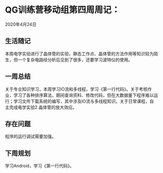 # QG训练营移动组第四周周记：
2020年4月24日

## 生活随记

本周电学实验进行了晶体管的实验，静态工作点、晶体管的方法作用等知识较为陌生，但一个复杂电路经分析后见到了很多，还要学习波特仪的使用。

## 一周总结

关于专业知识学习，本周学习IO流和多线程，学习《第一行代码》。关于考核作业，学习了各种排序算法，期间查询资料、修改代码，但在大数据量下程序难以运行；学习文件下载系统的编写，其中涉及IO流与多线程知识。关于日常课程，自主完成电学实验2 晶体管的放大效应。

## 存在问题

程序的运行调试需要加强。



## 下周规划

学习Android，学习《第一行代码》。

